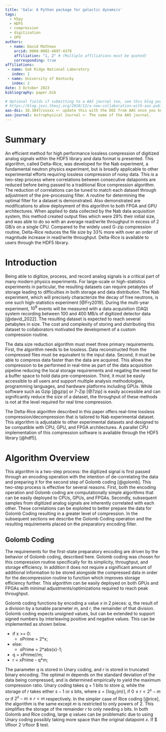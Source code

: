 ```yaml
---
title: 'Gala: A Python package for galactic dynamics'
tags:
  - h5py
  - HDF5
  - compression
  - digitization
  - GPU
authors:
  - name: David Mathews
    orcid: 0000-0002-4897-4379
    affiliation: "1, 2" # (Multiple affiliations must be quoted)
    corresponding: true 
affiliations:
 - name: Oak Ridge National Laboratory
   index: 1
 - name: University of Kentucky
   index: 2
date: 3 October 2023
bibliography: paper.bib

# Optional fields if submitting to a AAS journal too, see this blog post:
# https://blog.joss.theoj.org/2018/12/a-new-collaboration-with-aas-publishing
aas-doi: 10.3847/xxxxx <- update this with the DOI from AAS once you know it.
aas-journal: Astrophysical Journal <- The name of the AAS journal.
---
```


# Summary

An efficient method for high performance lossless compression of digitized analog signals within the HDF5 library and data format is presented. This algorithm, called Delta-Rice, was developed for the Nab experiment, a fundamental neutron physics experiment, but is broadly applicable to other experimental efforts requiring lossless compression of noisy data. This is a two-step process where correlations between consecutive datapoints are reduced before being passed to a traditional Rice compression algorithm. The reduction of correlations can be tuned to match each dataset through adjustment of the pre-processing filter. A routine for determining the optimal filter for a dataset is demonstrated. Also demonstrated are modifications to allow deployment of this algorithm to both FPGA and GPU architectures. When applied to data collected by the Nab data acquisition system, this method created output files which were 29% their initial size, and was able to do so with an average read/write throughput in excess of 2 GB/s on a single CPU. Compared to the widely used G-zip compression routine, Delta-Rice reduces the file size by 33% more with over an order of magnitude increase in read/write throughput. Delta-Rice is available to users through the HDF5 library.

# Introduction

Being able to digitize, process, and record analog signals is a critical part of many modern physics experiments. For large-scale or high-statistics experiments in particular, the resulting datasets can require petabytes of storage leading to difficulties in both storage and data distribution. The Nab experiment, which will precisely characterize the decay of free neutrons, is one such high-statistics experiment [@Fry2019]. During the multi-year experiment, $10^9$ events will be measured with a data acquisition (DAQ) system recording between $100$ and $400$ MB/s of digitized detector data [@david_2022]. The resulting dataset is expected to reach several petabytes in size. The cost and complexity of storing and distributing this dataset to collaborators motivated the development of a custom compression routine. 

The data size reduction algorithm must meet three primary requirements. First, the algorithm needs to be lossless. Data reconstructed from the compressed files must be equivalent to the input data. Second, it must be able to compress data faster than the data are acquired. This allows the compression to be performed in real-time as part of the data acquisition pipeline reducing the local storage requirements and negating the need for a buffer space to hold data pre-compression. Third, it must be easily accessible to all users and support multiple analysis methodologies, programming languages, and hardware platforms including GPUs. While software such as Gzip [@gzip] or 7-Zip [@7zip] is easily accessible and can significantly reduce the size of a dataset, the throughput of these methods is not at the level required for real time compression.

The Delta-Rice algorithm described in this paper offers real-time lossless compression/decompression that is tailored to Nab experimental dataset. This algorithm is adjustable to other experimental datasets and designed to be compatible with CPU, GPU, and FPGA architectures. A parallel CPU implementation of this compression software is available through the HDF5 library [@hdf5].

# Algorithm Overview
This algorithm is a two-step process: the digitized signal is first passed through an encoding operation with the intention of de-correlating the data and preparing it for the second step of Golomb coding [@golomb]. This two-step process is effective for several reasons. First, both the encoding operation and Golomb coding are computationally simple algorithms that can be easily deployed to CPUs, GPUs, and FPGAs. Secondly, subsequent samples from digitized analog signals are inherently correlated with each other. These correlations can be exploited to better prepare the data for Golomb Coding resulting in a greater level of compression. In the subsequent sections we describe the Golomb Coding operation and the resulting requirements placed on the preparatory encoding filter.

## Golomb Coding
The requirements for the first-state preparatory encoding are driven by the behavior of Golomb coding, described here. Golomb coding was chosen for this compression routine specifically for its simplicity, throughput, and storage efficiency. In addition it does not require a significant amount of additional information to be stored alongside the compressed data in order for the decompression routine to function which improves storage efficiency further. This algorithm can be easily deployed on both GPUs and FPGAs with minimal adjustments/optimizations required to reach peak throughput. 

Golomb coding functions by encoding a value $x$ in 2 pieces: $q$, the result of a division by a tunable parameter $m$, and $r$, the remainder of that division. Golomb coding expects unsigned values, but can be extended to support signed numbers by interleaving positive and negative values. This can be implemented as shown below.

 - if x >= 0:
   -  xPrime = 2*x;
- else:
  - xPrime = 2*abs(x)-1;
- q = xPrime//m;
- r = xPrime - q*m;

The parameter $q$ is stored in Unary coding, and $r$ is stored in truncated binary encoding. The optimal $m$ depends on the standard deviation of the data being compressed, and is determined empirically to yield the maximum compression ratio. Unary coding takes $q+1$ bits to store $q$, while the storage of $r$ takes either $s-1$ or $s$ bits, where $s=\lceil \log_2(m) \rceil$, if $0\leq r<2^{s}-m$ or if $2^{s}-m \leq r < m$ respectively. In the simpler case of Rice coding [@rice], the algorithm is the same except $m$ is restricted to only powers of 2. This simplifies the storage of the remainder $r$ to only needing $s$ bits. In both Golomb and Rice coding, large $q$ values can be problematic due to using Unary coding possibly taking more space than the original datapoint $x$. If $ \lfloor 2 \rfloor $ test.
